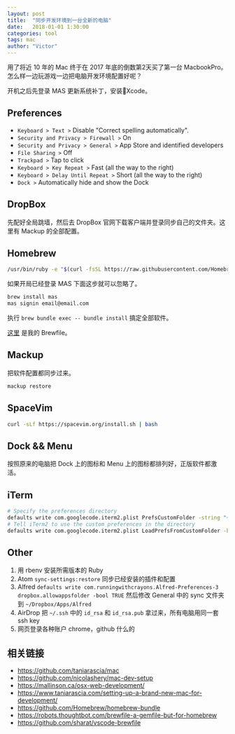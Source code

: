 ```yaml
---
layout: post
title:  "同步开发环境到一台全新的电脑"
date:   2018-01-01 1:30:00
categories: tool
tags: mac
author: "Victor"
---
```


用了将近 10 年的 Mac 终于在 2017 年底的倒数第2天买了第一台 MacbookPro。怎么样一边玩游戏一边把电脑开发环境配置好呢？

开机之后先登录 MAS 更新系统补丁，安装Xcode。

## Preferences

* `Keyboard > Text >` Disable "Correct spelling automatically".
* `Security and Privacy > Firewall >` On
* `Security and Privacy > General >` App Store and identified developers
* `File Sharing >` Off
* `Trackpad >` Tap to click
* `Keyboard > Key Repeat >` Fast (all the way to the right)
* `Keyboard > Delay Until Repeat >` Short (all the way to the right)
* `Dock >` Automatically hide and show the Dock

## DropBox

先配好全局跳墙，然后去 DropBox 官网下载客户端并登录同步自己的文件夹。这里有 Mackup 的全部配置。

## Homebrew

```bash
/usr/bin/ruby -e "$(curl -fsSL https://raw.githubusercontent.com/Homebrew/install/master/install)"
```

如果开局已经登录 MAS 下面这步就可以忽略了。

```bash
brew install mas
mas signin email@email.com
```

执行 `brew bundle exec -- bundle install` 搞定全部软件。

[这里](https://gist.github.com/wjp2013/66dbd649203e822eb6da110300fead47) 是我的 Brewfile。

## Mackup

把软件配置都同步过来。

```bash
mackup restore
```

## SpaceVim

```bash
curl -sLf https://spacevim.org/install.sh | bash
```

## Dock && Menu

按照原来的电脑把 Dock 上的图标和 Menu 上的图标都排列好，正版软件都激活。

## iTerm

```bash
# Specify the preferences directory
defaults write com.googlecode.iterm2.plist PrefsCustomFolder -string "~/Dropbox/Apps/iTerm2"
# Tell iTerm2 to use the custom preferences in the directory
defaults write com.googlecode.iterm2.plist LoadPrefsFromCustomFolder -bool true
```

## Other

1. 用 rbenv 安装所需版本的 Ruby
2. Atom `sync-settings:restore` 同步已经安装的插件和配置
3. Alfred `defaults write com.runningwithcrayons.Alfred-Preferences-3 dropbox.allowappsfolder -bool TRUE` 然后修改 General 中的 sync 文件夹到 `~/Dropbox/Apps/Alfred`
4. AirDrop 把 `~/.ssh` 中的 `id_rsa` 和 `id_rsa.pub` 拿过来，所有电脑用同一套 ssh key
5. 网页登录各种账户 chrome，github 什么的

## 相关链接

* https://github.com/taniarascia/mac
* https://github.com/nicolashery/mac-dev-setup
* https://mallinson.ca/osx-web-development/
* https://www.taniarascia.com/setting-up-a-brand-new-mac-for-development/
* https://github.com/Homebrew/homebrew-bundle
* https://robots.thoughtbot.com/brewfile-a-gemfile-but-for-homebrew
* https://github.com/sharat/vscode-brewfile
